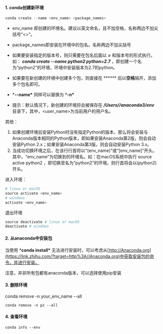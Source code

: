 #### 1. conda创建新环境

```python
conda create --name <env_name> <package_names>
```

- env_name 即创建的环境名。建议以英文命名，且不加空格，名称两边不加尖括号“<>”。

- package_names即安装在环境中的包名。名称两边不加尖括号

- 如果要安装指定的版本号，则只需要在包名后面以 ***=*** 和版本号的形式执行。如： ***conda create --name python2 python=2.7*** ，即创建一个名为“python2”的环境，环境中安装版本为2.7的python。

- 如果要在新创建的环境中创建多个包，则直接在 ****** 后以**空格**隔开，添加多个包名即可。
- ***--name\*** 同样可以替换为 ***-n\*** 
- 提示：默认情况下，新创建的环境将会被保存在 ***/Users//anaconda3/env*** 目录下，其中，\<user_name\>为当前用户的用户名。

其他：
1. 如果创建环境后安装Python时没有指定Python的版本，那么将会安装与Anaconda版本相同的Python版本，即如果安装Anaconda第2版，则会自动安装Python 2.x；如果安装Anaconda第3版，则会自动安装Python 3.x。
2. 当成功切换环境之后，在该行行首将以“(env_name)”或“[env_name]”开头。其中，“env_name”为切换到的环境名。如：在macOS系统中执行 source active python2 ，即切换至名为“python2”的环境，则行首将会以(python2)开头。

进入环境：
```python
# linux or macOS
source activate <env_name>
# windows
activate <env_name>
```
退出环境
```python
source deactivate # linux or macOS
deactivate # windows
```
#### 2. 从anaconda中安装包

当使用 ***conda install\*** 无法进行安装时，可以考虑从[http://Anaconda.org](https://link.zhihu.com/?target=http%3A//Anaconda.org)中获取安装包的命令，并进行安装。



注意，并非所有包都有anaconda版本，可以选择使用pip安装



#### 3. 删除环境

conda remove -n your_env_name --all

```shell
conda remove -n pz --all
```



#### 4. 查看环境

```shell
conda info --env
```

